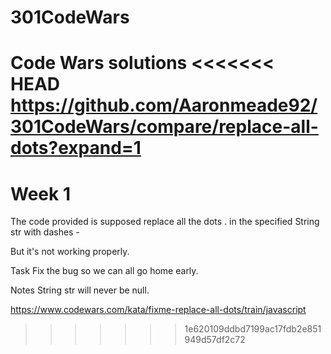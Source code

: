 # 301CodeWars
Code Wars solutions
<<<<<<< HEAD
https://github.com/Aaronmeade92/301CodeWars/compare/replace-all-dots?expand=1
=======
# Week 1
The code provided is supposed replace all the dots . in the specified String str with dashes -

But it's not working properly.

Task
Fix the bug so we can all go home early.

Notes
String str will never be null.

https://www.codewars.com/kata/fixme-replace-all-dots/train/javascript
>>>>>>> 1e620109ddbd7199ac17fdb2e851949d57df2c72
